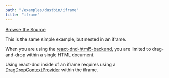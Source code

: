 ```yaml
---
path: "/examples/dustbin/iframe"
title: "iframe"
---
```

[Browse the Source](https://github.com/react-dnd/react-dnd/tree/master/packages/documentation-examples/src/01%20Dustbin/Single%20Target%20in%20iframe)

This is the same simple example, but nested in an iframe.

When you are using the [react-dnd-html5-backend](/docs/backends/html5), you are limited to
drag-and-drop within a single HTML document.

Using react-dnd inside of an iframe requires using a [DragDropContextProvider](/docs/api/drag-drop-context-provider) within the iframe.

<dustbin-single-target-in-iframe></dustbin-single-target-in-iframe>
